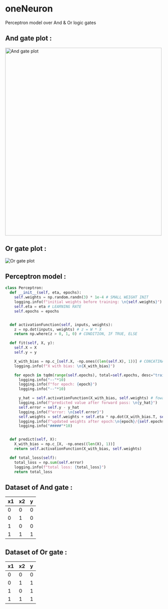 # oneNeuron

Perceptron model over And & Or logic gates

## And gate plot :
<img src="oneNeuron/plots/and.png" alt="And gate plot" width="500" height="600"/>

## Or gate plot :
![Or gate plot](oneNeuron/plots/OR.png)


## Perceptron model :

```python
class Perceptron:
  def __init__(self, eta, epochs):
    self.weights = np.random.randn(3) * 1e-4 # SMALL WEIGHT INIT
    logging.info(f"initial weights before training: \n{self.weights}")
    self.eta = eta # LEARNING RATE
    self.epochs = epochs 


  def activationFunction(self, inputs, weights):
    z = np.dot(inputs, weights) # z = W * X
    return np.where(z > 0, 1, 0) # CONDITION, IF TRUE, ELSE

  def fit(self, X, y):
    self.X = X
    self.y = y

    X_with_bias = np.c_[self.X, -np.ones((len(self.X), 1))] # CONCATINATION
    logging.info(f"X with bias: \n{X_with_bias}")

    for epoch in tqdm(range(self.epochs), total=self.epochs, desc="training the model"):
      logging.info("--"*10)
      logging.info(f"for epoch: {epoch}")
      logging.info("--"*10)

      y_hat = self.activationFunction(X_with_bias, self.weights) # foward propagation
      logging.info(f"predicted value after forward pass: \n{y_hat}")
      self.error = self.y - y_hat
      logging.info(f"error: \n{self.error}")
      self.weights = self.weights + self.eta * np.dot(X_with_bias.T, self.error) # backward propagation
      logging.info(f"updated weights after epoch:\n{epoch}/{self.epochs} : \n{self.weights}")
      logging.info("#####"*10)


  def predict(self, X):
    X_with_bias = np.c_[X, -np.ones((len(X), 1))]
    return self.activationFunction(X_with_bias, self.weights)

  def total_loss(self):
    total_loss = np.sum(self.error)
    logging.info(f"total loss: {total_loss}")
    return total_loss


```
## Dataset of And gate :

x1 | x2 | y
-|-|-
0|0|0
0|1|0
1|0|0
1|1|1

## Dataset of Or gate :

x1 | x2 | y
-|-|-
0|0|0
0|1|1
1|0|1
1|1|1
